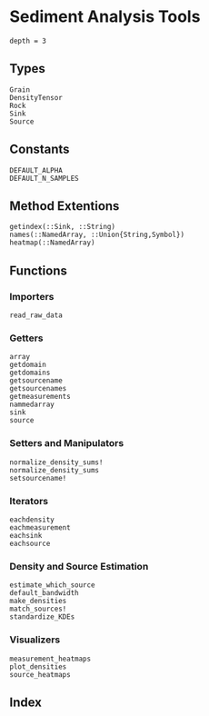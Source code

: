 # Sediment Analysis Tools

```@contents
depth = 3
```

## Types
```@docs
Grain
DensityTensor
Rock
Sink
Source
```

## Constants
```@docs
DEFAULT_ALPHA
DEFAULT_N_SAMPLES
```

## Method Extentions
```@docs
getindex(::Sink, ::String)
names(::NamedArray, ::Union{String,Symbol})
heatmap(::NamedArray)
```

## Functions

### Importers
```@docs
read_raw_data
```

### Getters
```@docs
array
getdomain
getdomains
getsourcename
getsourcenames
getmeasurements
nammedarray
sink
source
```

### Setters and Manipulators
```@docs
normalize_density_sums!
normalize_density_sums
setsourcename!
```

### Iterators
```@docs
eachdensity
eachmeasurement
eachsink
eachsource
```

### Density and Source Estimation
```@docs
estimate_which_source
default_bandwidth
make_densities
match_sources!
standardize_KDEs
```

### Visualizers
```@docs
measurement_heatmaps
plot_densities
source_heatmaps
```

## Index

```@index
```
